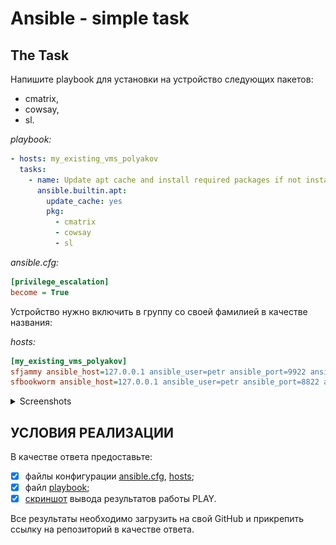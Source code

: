 # Ansible - simple task

## The Task

Напишите playbook для установки на устройство следующих пакетов:

- cmatrix,
- cowsay,
- sl.

*playbook:*
```yaml
- hosts: my_existing_vms_polyakov
  tasks:
    - name: Update apt cache and install required packages if not installed
      ansible.builtin.apt:
        update_cache: yes
        pkg:
          - cmatrix
          - cowsay
          - sl
```

*ansible.cfg:*
```ini
[privilege_escalation]
become = True
```

Устройство нужно включить в группу со своей фамилией в качестве названия:

*hosts:*
```ini
[my_existing_vms_polyakov]
sfjammy ansible_host=127.0.0.1 ansible_user=petr ansible_port=9922 ansible_sudo_pass=123
sfbookworm ansible_host=127.0.0.1 ansible_user=petr ansible_port=8822 ansible_sudo_pass=123

```

<details>
<summary>Screenshots</summary>

![](./assets/1_PLAY-successful.png)

![](./assets/2_debian-cowsay.png)

![](./assets/3_ubuntu-cowsay.png)

![](./assets/4_shell-cowsay.png)

</details>

## УСЛОВИЯ РЕАЛИЗАЦИИ

В качестве ответа предоставьте:

- [x] файлы конфигурации [ansible.cfg](./ansible.cfg), [hosts](./hosts);
- [x] файл [playbook](./test-playbook.yml);
- [x] [скриншот](./assets/1_PLAY-successful.png) вывода результатов работы PLAY.

Все результаты необходимо загрузить на свой GitHub и прикрепить ссылку на репозиторий в качестве ответа.
